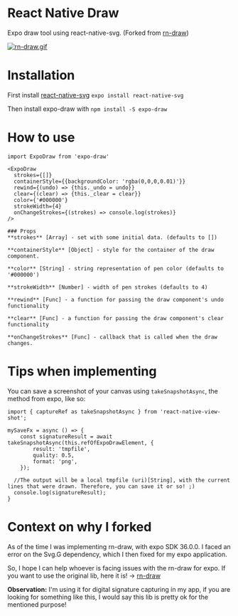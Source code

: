 # React Native Draw
Expo draw tool using react-native-svg. (Forked from [rn-draw](https://github.com/jayeszee/rn-draw))

[![rn-draw.gif](https://s1.gifyu.com/images/rn-draw.gif)](https://gifyu.com/image/pLIr)

# Installation

First install [react-native-svg](https://github.com/react-native-community/react-native-svg) `expo install react-native-svg`

Then install expo-draw with `npm install -S expo-draw`

# How to use
```
import ExpoDraw from 'expo-draw'
  
<ExpoDraw
  strokes={[]}
  containerStyle={{backgroundColor: 'rgba(0,0,0,0.01)'}}
  rewind={(undo) => {this._undo = undo}}
  clear={(clear) => {this._clear = clear}}
  color={'#000000'}
  strokeWidth={4}
  onChangeStrokes={(strokes) => console.log(strokes)}
/>

### Props
**strokes** [Array] - set with some initial data. (defaults to [])

**containerStyle** [Object] - style for the container of the draw component.

**color** [String] - string representation of pen color (defaults to '#000000')

**strokeWidth** [Number] - width of pen strokes (defaults to 4)

**rewind** [Func] - a function for passing the draw component's undo functionality

**clear** [Func] - a function for passing the draw component's clear functionality

**onChangeStrokes** [Func] - callback that is called when the draw changes.
```

# Tips when implementing

You can save a screenshot of your canvas using `takeSnapshotAsync`, the method from expo, like so:

```
import { captureRef as takeSnapshotAsync } from 'react-native-view-shot';
  
mySaveFx = async () => {
	const signatureResult = await takeSnapshotAsync(this.refOfExpoDrawElement, {
		result: 'tmpfile',
		quality: 0.5,
		format: 'png',
	});

  //The output will be a local tmpfile (uri)[String], with the current lines that were drawn. Therefore, you can save it or so! ;)
  console.log(signatureResult);
}

```


# Context on why I forked
As of the time I was implementing rn-draw, with expo SDK 36.0.0. I faced an error on the Svg.G dependency, which I then fixed for my expo application.

So, I hope I can help whoever is facing issues with the rn-draw for expo. If you want to use the original lib, here it is! -> [rn-draw](https://github.com/jayeszee/rn-draw)

**Observation:** I'm using it for digital signature capturing in my app, if you are looking for something like this, I would say this lib is pretty ok for the mentioned purpose!